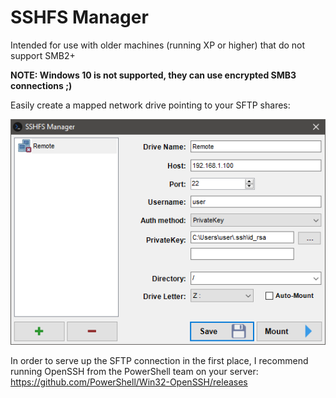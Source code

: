 SSHFS Manager
=========

Intended for use with older machines (running XP or higher) that do not support SMB2+

**NOTE: Windows 10 is not supported, they can use encrypted SMB3 connections ;)**




Easily create a mapped network drive pointing to your SFTP shares:

![Example](Sshfs/Sshfs/example.png "Example")


In order to serve up the SFTP connection in the first place, I recommend running OpenSSH from the PowerShell team on your server:
https://github.com/PowerShell/Win32-OpenSSH/releases

